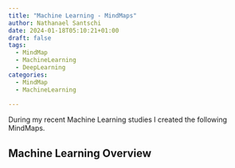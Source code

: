 ```yaml
---
title: "Machine Learning - MindMaps"
author: Nathanael Santschi
date: 2024-01-18T05:10:21+01:00
draft: false
tags:
  - MindMap
  - MachineLearning
  - DeepLearning
categories:
  - MindMap
  - MachineLearning
  
---
```

During my recent Machine Learning studies I created the following MindMaps. 

## Machine Learning Overview
<!-- ![Machine Learning Overview MindMap SVG](/images/MachineLearning-Overview-simplified.svg "Preview")


## Machine Learning Types
![Machine Learning Types MindMap SVG](/images/MachineLearning-Overview-Types.svg "Preview")


## Machine Learning Algorithms
![Machine Learning TAlgorithms MindMap SVG](/images/MachineLearning-Overview-Algorithms.svg "Preview") -->



